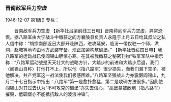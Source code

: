 ### 晋南敌军兵力空虚

1946-12-07
第1版()
专栏：

　　晋南敌军兵力空虚
    【新华社吕梁前线三日电】晋南蒋阎军兵力空虚，异常恐慌。据八路军由大宁战斗中缴获之阎方襄陵县负责人永隆于上月五日给其叔父之私人信中称：“胡宗南部近日大部开赴陕西，进攻延安，临汾一带仅驻一个师，洪洞、赵城等地均由地方武装守备，现正加紧构筑碉堡。”
    【新华社晋绥四日电】我八路军的运动战已使阎锡山胆惊心寒。在其被我缴获之秘密刊物“铁军军队中指示称：“八路军运动战是天天壮大的战略方针，大踏步的前进和大踏步后退，我们（阎锡山自称）打他打不上，所以他（指八路军）很少损失，而我们漏下空子，被他解决。共产党军这一战法使我们极感困难。”八路军坚强战斗力亦震慑阎锡山，九月二十七日指示中指出：八路军“第一是愈扑愈猛，第二是攻碉方法很多。”因此使阎锡山对其过去认为“不可攻克的碉堡”亦失去信心，“高堡易被敌炮（指八路军）摧毁，低碉堡亦不能抵抗敌人的波浪冲锋”。
